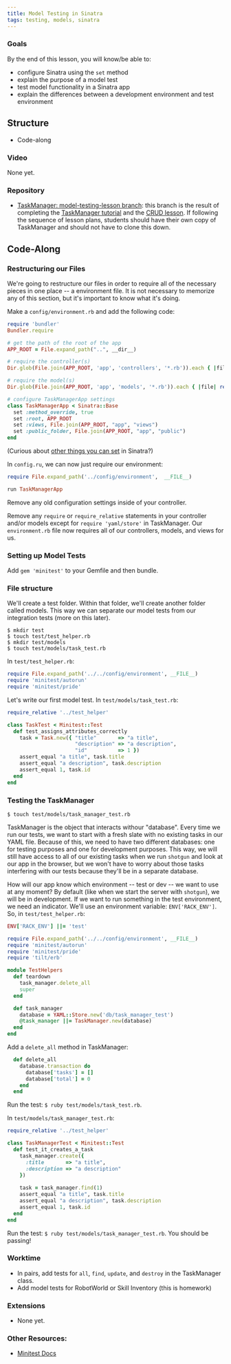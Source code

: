 ```yaml
---
title: Model Testing in Sinatra
tags: testing, models, sinatra
---
```

### Goals

By the end of this lesson, you will know/be able to:

* configure Sinatra using the `set` method
* explain the purpose of a model test
* test model functionality in a Sinatra app
* explain the differences between a development environment and test environment

## Structure

* Code-along

### Video

None yet.

### Repository

* [TaskManager: model-testing-lesson branch](https://github.com/turingschool-examples/task-manager/tree/model-testing-lesson): this branch is the result of completing the [TaskManager tutorial](https://github.com/JumpstartLab/curriculum/blob/master/source/projects/task_manager.markdown) and the [CRUD lesson](https://github.com/turingschool/lesson_plans/blob/master/ruby_02-web_applications_with_ruby/crud_sinatra.markdown). If following the sequence of lesson plans, students should have their own copy of TaskManager and should not have to clone this down. 

## Code-Along

### Restructuring our Files

We're going to restructure our files in order to require all of the necessary pieces in one place -- a environment file. It is not necessary to memorize any of this section, but it's important to know what it's doing. 

Make a `config/environment.rb` and add the following code:

```ruby
require 'bundler'
Bundler.require

# get the path of the root of the app
APP_ROOT = File.expand_path("..", __dir__)

# require the controller(s)
Dir.glob(File.join(APP_ROOT, 'app', 'controllers', '*.rb')).each { |file| require file }

# require the model(s)
Dir.glob(File.join(APP_ROOT, 'app', 'models', '*.rb')).each { |file| require file }

# configure TaskManagerApp settings
class TaskManagerApp < Sinatra::Base
  set :method_override, true
  set :root, APP_ROOT
  set :views, File.join(APP_ROOT, "app", "views")
  set :public_folder, File.join(APP_ROOT, "app", "public")
end
```

(Curious about [other things you can set](http://www.sinatrarb.com/intro.html#Available%20Settings) in Sinatra?)

In `config.ru`, we can now just require our environment:

```ruby
require File.expand_path('../config/environment',  __FILE__)

run TaskManagerApp
```

Remove any old configuration settings inside of your controller.

Remove any `require` or `require_relative` statements in your controller and/or models except for `require 'yaml/store'` in TaskManager. Our `environment.rb` file now requires all of our controllers, models, and views for us. 

### Setting up Model Tests

Add `gem 'minitest'` to your Gemfile and then bundle.

### File structure

We'll create a test folder. Within that folder, we'll create another folder called models. This way we can separate our model tests from our integration tests (more on this later). 

```
$ mkdir test
$ touch test/test_helper.rb
$ mkdir test/models
$ touch test/models/task_test.rb
```

In `test/test_helper.rb`:

```ruby
require File.expand_path('../../config/environment', __FILE__)
require 'minitest/autorun'
require 'minitest/pride'
```

Let's write our first model test. In `test/models/task_test.rb`:

```ruby
require_relative '../test_helper'

class TaskTest < Minitest::Test 
  def test_assigns_attributes_correctly
    task = Task.new({ "title"       => "a title", 
                      "description" => "a description",
                      "id"          => 1 })
    assert_equal "a title", task.title
    assert_equal "a description", task.description
    assert_equal 1, task.id
  end
end
```

### Testing the TaskManager

```
$ touch test/models/task_manager_test.rb
```

TaskManager is the object that interacts withour "database". Every time we run our tests, we want to start with a fresh slate with no existing tasks in our YAML file. Because of this, we need to have two different databases: one for testing purposes and one for development purposes. This way, we will still have access to all of our existing tasks when we run `shotgun` and look at our app in the browser, but we won't have to worry about those tasks interfering with our tests because they'll be in a separate database.

How will our app know which environment -- test or dev -- we want to use at any moment? By default (like when we start the server with `shotgun`), we will be in development. If we want to run something in the test environment, we need an indicator. We'll use an environment variable: `ENV['RACK_ENV']`. So, in `test/test_helper.rb`:

```ruby
ENV['RACK_ENV'] ||= 'test'

require File.expand_path('../../config/environment', __FILE__)
require 'minitest/autorun'
require 'minitest/pride'
require 'tilt/erb'

module TestHelpers
  def teardown
    task_manager.delete_all
    super
  end

  def task_manager
    database = YAML::Store.new('db/task_manager_test')
    @task_manager ||= TaskManager.new(database)
  end
end
```

Add a `delete_all` method in TaskManager:

```ruby
  def delete_all
    database.transaction do
      database['tasks'] = []
      database['total'] = 0
    end
  end
```

Run the test: `$ ruby test/models/task_test.rb`.

In `test/models/task_manager_test.rb`:

```ruby
require_relative '../test_helper'

class TaskManagerTest < Minitest::Test 
  def test_it_creates_a_task
    task_manager.create({ 
      :title       => "a title", 
      :description => "a description"
    })
    
    task = task_manager.find(1)
    assert_equal "a title", task.title
    assert_equal "a description", task.description
    assert_equal 1, task.id
  end
end
```

Run the test: `$ ruby test/models/task_manager_test.rb`. You should be passing!

### Worktime

* In pairs, add tests for `all`, `find`, `update`, and `destroy` in the TaskManager class. 
* Add model tests for RobotWorld or Skill Inventory (this is homework)

### Extensions

* None yet.

### Other Resources:

* [Minitest Docs](http://docs.seattlerb.org/minitest/)
